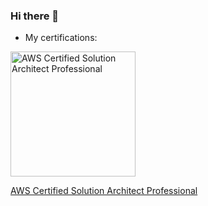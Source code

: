 ### Hi there 👋

<!--
**saovu/saovu** is a ✨ _special_ ✨ repository because its `README.md` (this file) appears on your GitHub profile.

Here are some ideas to get you started:

- 🔭 I’m currently working on ...
- 🌱 I’m currently learning ...
- 👯 I’m looking to collaborate on ...
- 🤔 I’m looking for help with ...
- 💬 Ask me about ...
- 📫 How to reach me: ...
- 😄 Pronouns: ...
- ⚡ Fun fact: ...
-->
- My certifications:
<img src="https://images.credly.com/size/680x680/images/2d84e428-9078-49b6-a804-13c15383d0de/image.png" width="200" height="200" alt="AWS Certified Solution Architect Professional">

[AWS Certified Solution Architect Professional](https://www.credly.com/badges/6f625eb8-0afd-4f85-b728-3cac1409a641/public_url)
